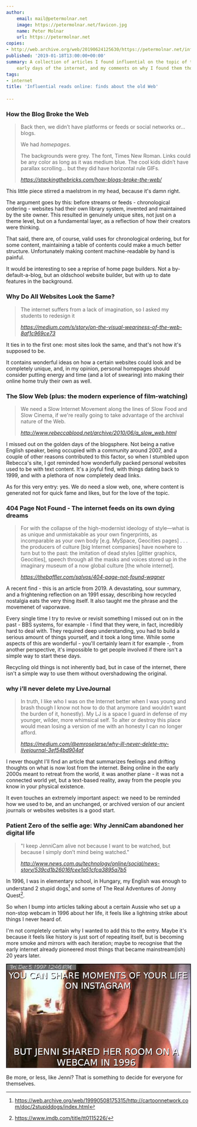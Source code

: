 ```yaml
---
author:
    email: mail@petermolnar.net
    image: https://petermolnar.net/favicon.jpg
    name: Peter Molnar
    url: https://petermolnar.net
copies:
- http://web.archive.org/web/20190624125630/https://petermolnar.net/influental-articles-the-old-web/
published: '2019-01-18T13:00:00+00:00'
summary: A collection of articles I found influential on the topic of the
    early days of the internet, and my comments on why I found them thought-provoking.
tags:
- internet
title: 'Influential reads online: finds about the old Web'

---
```


### How the Blog Broke the Web

> Back then, we didn’t have platforms or feeds or social networks or…
> blogs.
>
> We had *homepages*.
>
> The backgrounds were grey. The font, Times New Roman. Links could be
> any color as long as it was medium blue. The cool kids didn’t have
> parallax scrolling… but they did have horizontal rule GIFs.
>
> <cite><https://stackingthebricks.com/how-blogs-broke-the-web/></cite>

This little piece stirred a maelstrom in my head, because it's damn
right.

The argument goes by this: before streams or feeds - chronological
ordering - websites had their own library system, invented and
maintained by the site owner. This resulted in genuinely unique sites,
not just on a theme level, but on a fundamental layer, as a reflection
of how their creators were thinking.

That said, there are, of course, valid uses for chronological ordering,
but for some content, maintaining a table of contents could make a much
better structure. Unfortunately making content machine-readable by hand
is painful.

It would be interesting to see a reprise of home page builders. Not a
by-default-a-blog, but an oldschool website builder, but with up to date
features in the background.

### Why Do All Websites Look the Same?

> The internet suffers from a lack of imagination, so I asked my
> students to redesign it
>
> <cite><https://medium.com/s/story/on-the-visual-weariness-of-the-web-8af1c969ce73></cite>

It ties in to the first one: most sites look the same, and that's not
how it's supposed to be.

It contains wonderful ideas on how a certain websites could look and be
completely unique, and, in my opinion, personal homepages should
consider putting energy and time (and a lot of swearing) into making
their online home truly their own as well.

### The Slow Web (plus: the modern experience of film-watching)

> We need a Slow Internet Movement along the lines of Slow Food and Slow
> Cinema, if we're really going to take advantage of the archival nature
> of the Web.
>
> <cite><http://www.rebeccablood.net/archive/2010/06/a_slow_web.html></cite>

I missed out on the golden days of the blogsphere. Not being a native
English speaker, being occupied with a community around 2007, and a
couple of other reasons contributed to this factor, so when I stumbled
upon Rebecca's site, I got reminded how wonderfully packed personal
websites used to be with text content. It's a joyful find, with things
dating back to 1999, and with a plethora of now completely dead links.

As for this very entry: yes. We do need a slow web, one, where content
is generated not for quick fame and likes, but for the love of the
topic.

### 404 Page Not Found - The internet feeds on its own dying dreams

> For with the collapse of the high-modernist ideology of style—what is
> as unique and unmistakable as your own fingerprints, as incomparable
> as your own body \[e.g. MySpace, Geocities pages\] . . . the producers
> of culture \[big Internet companies\] have nowhere to turn but to the
> past: the imitation of dead styles \[glitter graphics, Geocities\],
> speech through all the masks and voices stored up in the imaginary
> museum of a now global culture \[the whole internet\].
>
> <cite><https://thebaffler.com/salvos/404-page-not-found-wagner></cite>

A recent find - this is an article from 2019. A devastating, sour
summary, and a frightening reflection on an 1991 essay, describing how
recycled nostalgia eats the very thing itself. It also taught me the
phrase and the movemenet of vaporwave.

Every single time I try to revive or revisit something I missed out on
in the past - BBS systems, for example - I find that they were, in fact,
incredibly hard to deal with. They required deep understanding, you had
to build a serious amount of things yourself, and it took a long time.
While some aspects of this are wonderful - you'll certainly learn it for
example -, from another perspective, it's impossible to get people
involved if there isn't a simple way to start these days.

Recycling old things is not inherently bad, but in case of the internet,
there isn't a simple way to use them without overshadowing the original.

### why i’ll never delete my LiveJournal

> In truth, I like who I was on the Internet better when I was young and
> brash though I know not how to do that anymore (and wouldn’t want the
> burden of it, honestly). My LJ is a space I guard in defense of my
> younger, wilder, more whimsical self. To alter or destroy this place
> would mean losing a version of me with an honesty I can no longer
> afford.
>
> <cite><https://medium.com/@emroselarse/why-ill-never-delete-my-livejournal-3ef54bd904af></cite>

I never thought I'll find an article that summarizes feelings and
drifting thoughts on what is now lost from the internet. Being online in
the early 2000s meant to retreat from the world, it was another plane -
it was not a connected world yet, but a text-based reality, away from
the people you know in your physical existence.

It even touches an extremely important aspect: we need to be reminded
how we used to be, and an unchanged, or archived version of our ancient
journals or websites websites is a good start.

### Patient Zero of the selfie age: Why JenniCam abandoned her digital life

> "I keep JenniCam alive not because I want to be watched, but because I
> simply don’t mind being watched."
>
> <cite><http://www.news.com.au/technology/online/social/news-story/539cd1b26016fcee1a51cfca3895a7b5></cite>

In 1996, I was in elementary school, in Hungary, my English was enough
to understand 2 stupid dogs[^1] and some of The Real Adventures of Jonny
Quest[^2].

So when I bump into articles talking about a certain Aussie who set up a
non-stop webcam in 1996 about her life, it feels like a lightning strike
about things I never heard of.

I'm not completely certain why I wanted to add this to the entry. Maybe
it's because it feels like history is just sort of repeating itself, but
is becoming more smoke and mirrors with each iteration; maybe to
recognise that the early internet already pioneered most things that
became mainstream(ish) 20 years later.

![Before Insta fame, there was Jenni](jennicam.jpg)

Be more, or less, like Jenni? That is something to decide for everyone
for themselves.

[^1]: <https://web.archive.org/web/19990508175315/http://cartoonnetwork.com/doc/2stupiddogs/index.html>

[^2]: <https://www.imdb.com/title/tt0115226/>
